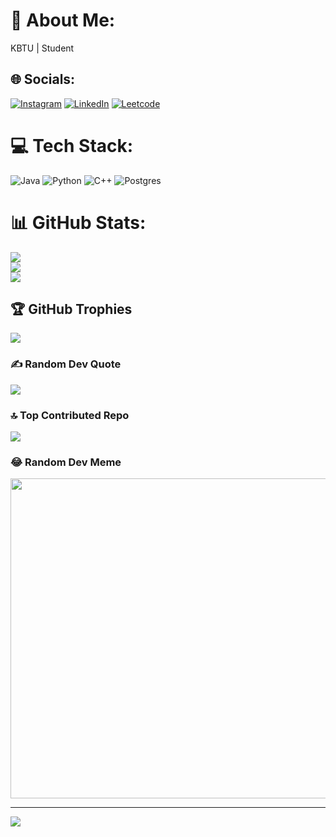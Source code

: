 # 💫 About Me:
KBTU  | Student<br>


## 🌐 Socials:
[![Instagram](https://img.shields.io/badge/Instagram-%23E4405F.svg?logo=Instagram&logoColor=white)](https://instagram.com/berekkt) [![LinkedIn](https://img.shields.io/badge/LinkedIn-%230077B5.svg?logo=linkedin&logoColor=white)](https://linkedin.com/in/bereket-yergali-111548272) 
[![Leetcode](https://badges.peiyuan.ch/leetcode/berekkt/name)](https://leetcode.com/berekkt/)

# 💻 Tech Stack:
![Java](https://img.shields.io/badge/java-%23ED8B00.svg?style=for-the-badge&logo=java&logoColor=white) ![Python](https://img.shields.io/badge/python-3670A0?style=for-the-badge&logo=python&logoColor=ffdd54) ![C++](https://img.shields.io/badge/c++-%2300599C.svg?style=for-the-badge&logo=c%2B%2B&logoColor=white) ![Postgres](https://img.shields.io/badge/postgres-%23316192.svg?style=for-the-badge&logo=postgresql&logoColor=white)
# 📊 GitHub Stats:
![](https://github-readme-stats.vercel.app/api?username=beereket&theme=dark&hide_border=false&include_all_commits=true&count_private=true)<br/>
![](https://github-readme-streak-stats.herokuapp.com/?user=beereket&theme=dark&hide_border=false)<br/>
![](https://github-readme-stats.vercel.app/api/top-langs/?username=beereket&theme=dark&hide_border=false&include_all_commits=true&count_private=true&layout=compact)

## 🏆 GitHub Trophies
![](https://github-profile-trophy.vercel.app/?username=beereket&theme=darkhub&no-frame=false&no-bg=false&margin-w=4)

### ✍️ Random Dev Quote
![](https://quotes-github-readme.vercel.app/api?type=horizontal&theme=dark)

### 🔝 Top Contributed Repo
![](https://github-contributor-stats.vercel.app/api?username=beereket&limit=5&theme=dark&combine_all_yearly_contributions=true)

### 😂 Random Dev Meme
<img src="https://rm.up.railway.app/" width="512px"/>

---
[![](https://visitcount.itsvg.in/api?id=beereket&icon=5&color=12)](https://visitcount.itsvg.in)

<!-- Proudly created with GPRM ( https://gprm.itsvg.in ) -->
